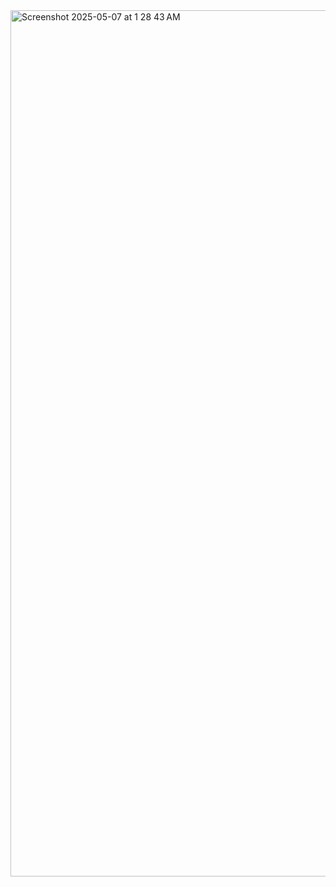 <a href="https://web.archive.org/web/20050214032705/http://spencerlucas.com/">
  <img width="1386" alt="Screenshot 2025-05-07 at 1 28 43 AM" src="https://github.com/user-attachments/assets/f1d3e5db-20cc-458a-bd5f-ed4b1bc5e302" />
</a>
